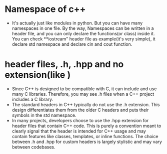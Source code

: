 # Namespace of c++
  - It's actually just like modules in python. But you can have many namespaces in one file. By the way, Namespaces can be written in a header file, and you can only declare the functions(or class) inside it. You can check **iostream" header file as example(it's very simple), it declare std namespace and declare cin and cout function.

# header files, .h, .hpp and no extension(like <iostream>)
  - Since C++ is designed to be compatible with C, it can include and use many C libraries. Therefore, you may see .h files when a C++ project includes a C library. 
  - The standard headers in C++ typically do not use the .h extension. This design differentiates them from the older C headers and puts their symbols in the std namespace.
  - In many projects, developers choose to use the .hpp extension for header files that contain C++ code. This is purely a convention meant to clearly signal that the header is intended for C++ usage and may contain features like classes, templates, or inline functions.
The choice between .h and .hpp for custom headers is largely stylistic and may vary between codebases.
